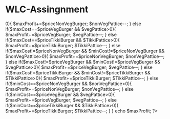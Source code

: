 # WLC-Assingnment




<?php
// Your code here!
/* 

Burgerking sells three items: 
VegBurger which needs 2 breads & 1 veg pattice
NonVegBurger which needs 2 breads & 1 non-veg pattice
TikkiBurger which needs 2 breads & 1 tikki pattice

Given bread quantity, veg pattice quantity, non-veg pattice quantity, tikki pattice quantity & price of all 3 items

Print the total maximum possible profit by making all possible items based on bread availability 

Also, test for all inputs, we would change all the values while testing, the quantity values as well as price

And program has to be optimal with respect to time & space complexity

*/

$breads = 15;
$vegPattice = 3;
$nonVegPattice = 2;
$TikkiPattice = 1;
$priceVegBurger = 100;
$priceNonVegBurger = 125;
$priceTikkiBurger = 112;

$maxProfit = 0;

$maxBurger=floor($breads/2);

//finding the maximum cost of burger
$maxCost=max($priceVegBurger, $priceNonVegBurger, $priceTikkiBurger);

//finding the minimum cost of burger
$minCost=min($priceVegBurger, $priceNonVegBurger, $priceTikkiBurger);


for($i=0; $i<$maxBurger; $i++){
   //Finding the maximum cost
    if($maxCost==$priceNonVegBurger && $nonVegPattice>0){
       
        $maxProfit+=$priceNonVegBurger;
        $nonVegPattice--;
        
      }
      else  if($maxCost==$priceVegBurger && $vegPattice>0){
       
        $maxProfit+=$priceVegBurger;
        $vegPattice--;
       
        }
    
    else if($maxCost==$priceTikkiBurger && $TikkiPattice>0){
      
        $maxProfit+=$priceTikkiBurger;
      $TikkiPattice--;
          
    }
    
    
   else  if($maxCost!=$priceNonVegBurger && $minCost!=$priceNonVegBurger && $nonVegPattice>0){
      
        $maxProfit+=$priceNonVegBurger;
        $nonVegPattice--;
          
    }
    else  if($maxCost!=$priceVegBurger && $minCost!=$priceVegBurger && $vegPattice>0){
       
        $maxProfit+=$priceVegBurger;
        $vegPattice--;
         
    }
    
     else if($maxCost!=$priceTikkiBurger && $minCost!=$priceTikkiBurger && $TikkiPattice>0){
        $maxProfit+=$priceTikkiBurger;
      $TikkiPattice--;
      
       
        
    }
    
    
    
    
    else if($minCost==$priceNonVegBurger && $nonVegPattice>0){
        $maxProfit+=$priceNonVegBurger;
        $nonVegPattice--;
       
        
    }
    else  if($minCost==$priceVegBurger && $vegPattice>0){
        $maxProfit+=$priceVegBurger;
        $vegPattice--;
       
        
    }
    
    else if($minCost==$priceTikkiBurger && $TikkiPattice>0){
        $maxProfit+=$priceTikkiBurger;
        $TikkiPattice--;
       
        
    }
    
}



echo $maxProfit;






?>


